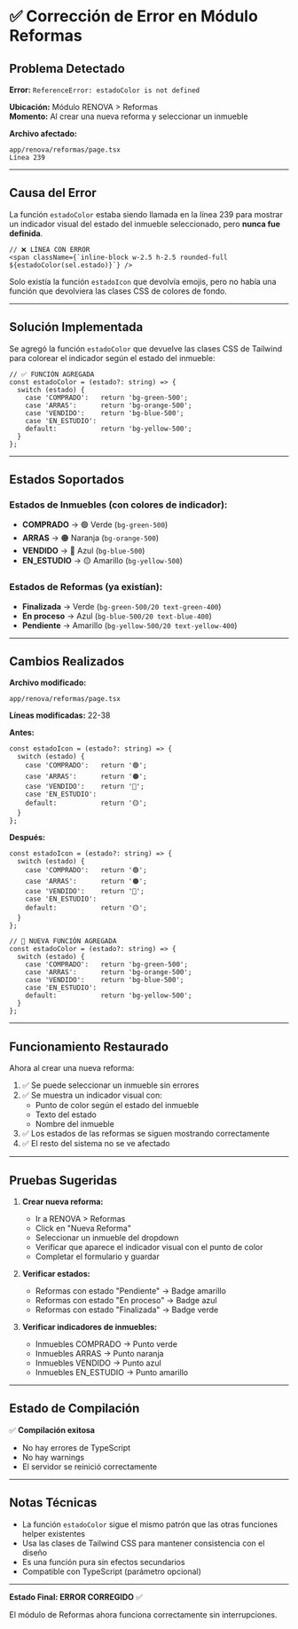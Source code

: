 # ✅ Corrección de Error en Módulo Reformas

## Problema Detectado

**Error:** `ReferenceError: estadoColor is not defined`

**Ubicación:** Módulo RENOVA > Reformas  
**Momento:** Al crear una nueva reforma y seleccionar un inmueble

**Archivo afectado:**
```
app/renova/reformas/page.tsx
Línea 239
```

---

## Causa del Error

La función `estadoColor` estaba siendo llamada en la línea 239 para mostrar un indicador visual del estado del inmueble seleccionado, pero **nunca fue definida**.

```tsx
// ❌ LÍNEA CON ERROR
<span className={`inline-block w-2.5 h-2.5 rounded-full ${estadoColor(sel.estado)}`} />
```

Solo existía la función `estadoIcon` que devolvía emojis, pero no había una función que devolviera las clases CSS de colores de fondo.

---

## Solución Implementada

Se agregó la función `estadoColor` que devuelve las clases CSS de Tailwind para colorear el indicador según el estado del inmueble:

```tsx
// ✅ FUNCIÓN AGREGADA
const estadoColor = (estado?: string) => {
  switch (estado) {
    case 'COMPRADO':   return 'bg-green-500';
    case 'ARRAS':      return 'bg-orange-500';
    case 'VENDIDO':    return 'bg-blue-500';
    case 'EN_ESTUDIO':
    default:           return 'bg-yellow-500';
  }
};
```

---

## Estados Soportados

### Estados de Inmuebles (con colores de indicador):
- **COMPRADO** → 🟢 Verde (`bg-green-500`)
- **ARRAS** → 🟠 Naranja (`bg-orange-500`)
- **VENDIDO** → 🔵 Azul (`bg-blue-500`)
- **EN_ESTUDIO** → 🟡 Amarillo (`bg-yellow-500`)

### Estados de Reformas (ya existían):
- **Finalizada** → Verde (`bg-green-500/20 text-green-400`)
- **En proceso** → Azul (`bg-blue-500/20 text-blue-400`)
- **Pendiente** → Amarillo (`bg-yellow-500/20 text-yellow-400`)

---

## Cambios Realizados

**Archivo modificado:**
```
app/renova/reformas/page.tsx
```

**Líneas modificadas:** 22-38

**Antes:**
```tsx
const estadoIcon = (estado?: string) => {
  switch (estado) {
    case 'COMPRADO':   return '🟢';
    case 'ARRAS':      return '🟠';
    case 'VENDIDO':    return '🔵';
    case 'EN_ESTUDIO':
    default:           return '🟡';
  }
};
```

**Después:**
```tsx
const estadoIcon = (estado?: string) => {
  switch (estado) {
    case 'COMPRADO':   return '🟢';
    case 'ARRAS':      return '🟠';
    case 'VENDIDO':    return '🔵';
    case 'EN_ESTUDIO':
    default:           return '🟡';
  }
};

// 🔹 NUEVA FUNCIÓN AGREGADA
const estadoColor = (estado?: string) => {
  switch (estado) {
    case 'COMPRADO':   return 'bg-green-500';
    case 'ARRAS':      return 'bg-orange-500';
    case 'VENDIDO':    return 'bg-blue-500';
    case 'EN_ESTUDIO':
    default:           return 'bg-yellow-500';
  }
};
```

---

## Funcionamiento Restaurado

Ahora al crear una nueva reforma:

1. ✅ Se puede seleccionar un inmueble sin errores
2. ✅ Se muestra un indicador visual con:
   - Punto de color según el estado del inmueble
   - Texto del estado
   - Nombre del inmueble
3. ✅ Los estados de las reformas se siguen mostrando correctamente
4. ✅ El resto del sistema no se ve afectado

---

## Pruebas Sugeridas

1. **Crear nueva reforma:**
   - Ir a RENOVA > Reformas
   - Click en "Nueva Reforma"
   - Seleccionar un inmueble del dropdown
   - Verificar que aparece el indicador visual con el punto de color
   - Completar el formulario y guardar

2. **Verificar estados:**
   - Reformas con estado "Pendiente" → Badge amarillo
   - Reformas con estado "En proceso" → Badge azul
   - Reformas con estado "Finalizada" → Badge verde

3. **Verificar indicadores de inmuebles:**
   - Inmuebles COMPRADO → Punto verde
   - Inmuebles ARRAS → Punto naranja
   - Inmuebles VENDIDO → Punto azul
   - Inmuebles EN_ESTUDIO → Punto amarillo

---

## Estado de Compilación

✅ **Compilación exitosa**
- No hay errores de TypeScript
- No hay warnings
- El servidor se reinició correctamente

---

## Notas Técnicas

- La función `estadoColor` sigue el mismo patrón que las otras funciones helper existentes
- Usa las clases de Tailwind CSS para mantener consistencia con el diseño
- Es una función pura sin efectos secundarios
- Compatible con TypeScript (parámetro opcional)

---

**Estado Final: ERROR CORREGIDO** ✅

El módulo de Reformas ahora funciona correctamente sin interrupciones.
